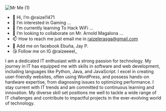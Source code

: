 



![Mr  Me (1)](https://github.com/raizel1471/raizel1471/assets/142653894/4797f8ef-bb19-4182-b0be-db74e07ef133)





- 👋 Hi, I’m @raizel1471
- 👀 I’m interested in Gaming ...
- 🌱 I’m currently learning To Hack WiFi ...
- 💞️ I’m looking to collaborate on Mr. Arnold Magalona ...
- 📫 How to reach me just email me in raizelerasga@gmail.com
- 🥰 Add me on facebook Ebuña, Jay P.
- 😘 Follow me on IG @raizeeeel_





I am a dedicated IT enthusiast with a strong passion for technology. My journey in IT has equipped me with skills in software and web development, including languages like Python, Java, and JavaScript. I excel in creating user-friendly websites, often using WordPress, and possess hands-on hardware expertise, from diagnosing issues to optimizing performance. I stay current with IT trends and am committed to continuous learning and innovation. My diverse skill set positions me well to tackle a wide range of IT challenges and contribute to impactful projects in the ever-evolving world of technology.


<!---
raizel1471/raizel1471 is a ✨ special ✨ repository because its `README.md` (this file) appears on your GitHub profile.
You can click the Preview link to take a look at your changes.
--->
